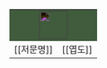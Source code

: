 <table style="width:300px;">
  <tr>
    <td colspan="2" style="text-align:center;background-color:#415b3d;color:#fff;"><img src="https://idzogy.github.io/wiki/imgs/저민족_상징.svg" style="width:50px;filter: invert();"></td>
  </tr>
  <tr>
    <td>[[저문명]]</td><td>[[엽도]]</td>
  </tr>
</table>
